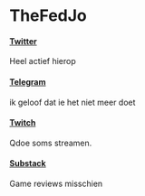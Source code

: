 # TheFedJo

#### [Twitter](https://twitter.com/TheFedJo)
Heel actief hierop



#### [Telegram](https://t.me/thefedjo)
ik geloof dat ie het niet meer doet

#### [Twitch](https://twitch.tv/thefedjo)
Qdoe soms streamen.

#### [Substack](https://thefedjo.substack.com)
Game reviews misschien
